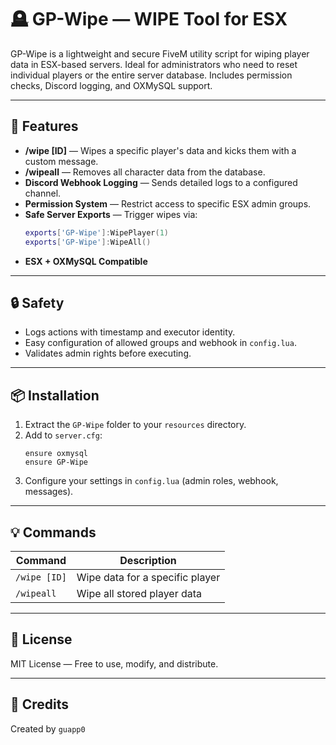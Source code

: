 
# 🪦 GP-Wipe — WIPE Tool for ESX

GP-Wipe is a lightweight and secure FiveM utility script for wiping player data in ESX-based servers. Ideal for administrators who need to reset individual players or the entire server database. Includes permission checks, Discord logging, and OXMySQL support.

---

## 🚀 Features

- **/wipe [ID]** — Wipes a specific player's data and kicks them with a custom message.
- **/wipeall** — Removes all character data from the database.
- **Discord Webhook Logging** — Sends detailed logs to a configured channel.
- **Permission System** — Restrict access to specific ESX admin groups.
- **Safe Server Exports** — Trigger wipes via:
  ```lua
  exports['GP-Wipe']:WipePlayer(1)
  exports['GP-Wipe']:WipeAll()
  ```
- **ESX + OXMySQL Compatible**

---

## 🔒 Safety

- Logs actions with timestamp and executor identity.
- Easy configuration of allowed groups and webhook in `config.lua`.
- Validates admin rights before executing.

---

## 📦 Installation

1. Extract the `GP-Wipe` folder to your `resources` directory.
2. Add to `server.cfg`:
   ```
   ensure oxmysql
   ensure GP-Wipe
   ```
3. Configure your settings in `config.lua` (admin roles, webhook, messages).

---

## 💡 Commands

| Command      | Description                          |
|--------------|--------------------------------------|
| `/wipe [ID]` | Wipe data for a specific player      |
| `/wipeall`   | Wipe all stored player data          |

---

## 📜 License

MIT License — Free to use, modify, and distribute.

---

## 🤝 Credits

Created by `guapp0`

